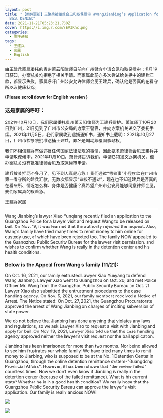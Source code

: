 ```yaml
---
layout: post
title: "【案件更新】王建兵被拒绝会见和取保候审 #WangJianbing’s Application for Lawyer Visit and
  Bail DENIED"
date: 2021-11-21T05:23:21.730Z
cover: https://i.imgur.com/sEV3Rhc.png
categories:
  - 案件通报
tags:
  - 王建兵
  - 家属
  - English
---
```

由王建兵家属委托的贵州萧云阳律师日前向广州警方申请会见和取保候审；11月19日获知，办案机关均拒绝了相关申请。而家属此前亦多次尝试给关押中的建兵汇款，都显示失败。家属呼吁广州公安允许律师会见王建兵，确认他是否真的在看守所以及健康状况。

<!--more-->

**(Please scroll down for English version
)**

### 这是家属的呼吁：

2021年10月16日，我们家属委托贵州萧云阳律师为王建兵辨护。萧律师于10月20日到广州，21日见到了广州市公安局的办案王警官，并向办案机关递交了委托手续。2021年11月5日，我们家属收到逮捕通知书，通知书上载明：2021年10月27日，广州市检察院批准逮捕王建兵，罪名是煽动颠覆国家政权。

我们不相信建兵有做违反任何国家法律法规的事情，因此要求萧律师会见王建兵并申请取保候审。2021年11月19日，萧律师告诉我们，申请已知递交办案机关，但办案机关没有批准律师会见及取保候审申请。

建兵被关押两个多月了，见不到人真是心急！我们通过“粤省事”小程序给在广州市第一看守所的建兵汇款，无数次都显示“审核不通过”，现在也不知道建兵是否真的在看守所、情况怎么样、身体是否健康？真希望广州市公安局能够同意律师会见，我们家属真的很着急。

王建兵家属

---

Wang Jianbing’s lawyer Xiao Yunqiang recently filed an application to the Guangzhou Police for a lawyer visit and request Wang to be released on bail. On Nov. 19, it was learned that the authority rejected the request. Also, Wang’s family have tried many times to remit money to him online for custody use, of which have been rejected too. The family NOW appealed to the Guangzhou Public Security Bureau for the lawyer visit permission, and wishes to confirm whether Wang is really in the detention center and his health conditions.

### Below is the Appeal from Wang’s family (11/21):

On Oct. 16, 2021, our family entrusted Lawyer Xiao Yunyang to defend Wang Jianbing. Lawyer Xiao went to Guangzhou on Oct. 20, and met Police Officer Mr. Wang from the Guangzhou Public Security Bureau on Oct. 21. Lawyer Xiao also submitted the entrustment procedures to the case handling agency. On Nov. 5, 2021, our family members received a Notice of Arrest. The Notice stated: On Oct. 27, 2021, the Guangzhou Procuratorate approved the arrest of Wang Jianbing on charges of inciting subversion of state power.

We do not believe that Jianbing has done anything that violates any laws and regulations, so we ask Lawyer Xiao to request a visit with Jianbing and apply for bail. On Nov. 19, 2021, Lawyer Xiao told us that the case handling agency approved neither the lawyer’s visit request nor the bail application.

Jianbing has been imprisoned for more than two months. Nor being allowed to see him frustrates our whole family! We have tried many times to remit money to Jianbing, who is supposed to be at the No. 1 Detention Center in Guangzhou, through the online detention remittance system-"Guangdong Provincial Affairs". However, it has been shown that "the review failed" countless times. Now we don't even know if Jianbing is really in the detention center (because of the failed remittance). What is his current state? Whether he is in a good health condition? We really hope that the Guangzhou Public Security Bureau can approve the lawyer's visit application. Our family is really anxious NOW!

![](https://i.imgur.com/PigyI2s.png)

![](https://i.imgur.com/jPaWugq.jpg)

